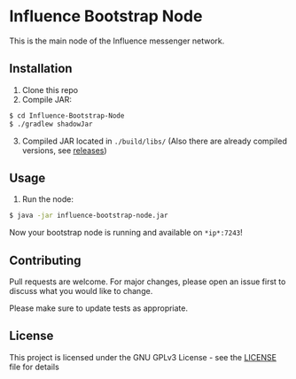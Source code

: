 # Influence Bootstrap Node

This is the main node of the Influence messenger network.  
## Installation

1. Clone this repo
2. Compile JAR:  

```bash
$ cd Influence-Bootstrap-Node
$ ./gradlew shadowJar
```
3. Compiled JAR located in `./build/libs/`
(Also there are already compiled versions, see [releases](https://github.com/ChronosX88/Influence-Bootstrap-Node/releases))
## Usage
1. Run the node: 
```bash
$ java -jar influence-bootstrap-node.jar
```
Now your bootstrap node is running and available on `*ip*:7243`!

## Contributing
Pull requests are welcome. For major changes, please open an issue first to discuss what you would like to change.

Please make sure to update tests as appropriate.

## License
This project is licensed under the GNU GPLv3 License - see the [LICENSE](https://github.com/ChronosX88/Influence-Bootstrap-Node/blob/master/LICENSE) file for details
